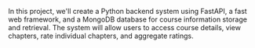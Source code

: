 In this  project, we'll create a Python backend system using FastAPI, a fast web framework, and a MongoDB database for course information storage and retrieval.
The system will allow users to access course details, view chapters, rate individual chapters, and aggregate ratings.